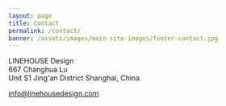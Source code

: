 ```yaml
---
layout: page
title: Contact
permalink: /contact/
banner: /assets/images/main-site-images/footer-contact.jpg
---
```

LINEHOUSE Design    
667 Changhua Lu  
Unit S1
Jing'an District
Shanghai, China

<a href="mailto:info@linehousedesign.com">info@linehousedesign.com</a>  